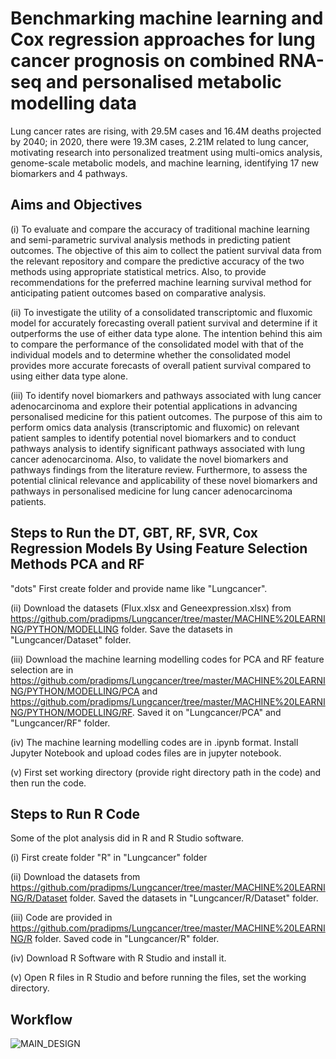# Benchmarking machine learning and Cox regression approaches for lung cancer prognosis on combined RNA-seq and personalised metabolic modelling data
Lung cancer rates are rising, with 29.5M cases and 16.4M deaths projected by 2040; in 2020, there were 19.3M cases, 2.21M related to lung cancer, motivating research into personalized treatment using multi-omics analysis, genome-scale metabolic models, and machine learning, identifying 17 new biomarkers and 4 pathways.

## Aims and Objectives
(i) To evaluate and compare the accuracy of traditional machine learning and semi-parametric survival analysis methods in predicting patient outcomes. The objective of this aim to collect the patient survival data from the relevant repository and compare the predictive accuracy of the two methods using appropriate statistical metrics. Also, to provide recommendations for the preferred machine learning survival method for anticipating patient outcomes based on comparative analysis.

(ii) To investigate the utility of a consolidated transcriptomic and fluxomic model for accurately forecasting overall patient survival and determine if it outperforms the use of either data type alone. The intention behind this aim to compare the performance of the consolidated model with that of the individual models and to determine whether the consolidated model provides more accurate forecasts of overall patient survival compared to using either data type alone.

(iii) To identify novel biomarkers and pathways associated with lung cancer adenocarcinoma and explore their potential applications in advancing personalised medicine for this patient outcomes. The purpose of this aim to perform omics data analysis (transcriptomic and fluxomic) on relevant patient samples to identify potential novel biomarkers and to conduct pathways analysis to identify significant pathways associated with lung cancer adenocarcinoma. Also, to validate the novel biomarkers and pathways findings from the literature review. Furthermore, to assess the potential clinical relevance and applicability of these novel biomarkers and pathways in personalised medicine for lung cancer adenocarcinoma patients.

## Steps to Run the DT, GBT, RF, SVR, Cox Regression Models By Using Feature Selection Methods PCA and RF
"dots" First create folder and provide name like "Lungcancer".

(ii) Download the datasets (Flux.xlsx and Geneexpression.xlsx) from https://github.com/pradipms/Lungcancer/tree/master/MACHINE%20LEARNING/PYTHON/MODELLING folder. Save the datasets in "Lungcancer/Dataset" folder.

(iii) Download the machine learning modelling codes for PCA and RF feature selection are in https://github.com/pradipms/Lungcancer/tree/master/MACHINE%20LEARNING/PYTHON/MODELLING/PCA and https://github.com/pradipms/Lungcancer/tree/master/MACHINE%20LEARNING/PYTHON/MODELLING/RF. Saved it on "Lungcancer/PCA" and "Lungcancer/RF" folder.

(iv) The machine learning modelling codes are in .ipynb format. Install Jupyter Notebook and upload codes files are in jupyter notebook.

(v) First set working directory (provide right directory path in the code) and then run the code.

## Steps to Run R Code
Some of the plot analysis did in R and R Studio software.

(i) First create folder "R" in "Lungcancer" folder

(ii) Download the datasets from https://github.com/pradipms/Lungcancer/tree/master/MACHINE%20LEARNING/R/Dataset folder. Saved the datasets in "Lungcancer/R/Dataset" folder.

(iii) Code are provided in https://github.com/pradipms/Lungcancer/tree/master/MACHINE%20LEARNING/R folder. Saved code in "Lungcancer/R" folder.  

(iv) Download R Software with R Studio and install it.

(v) Open R files in R Studio and before running the files, set the working directory.

## Workflow
![MAIN_DESIGN](https://github.com/pradipms/Lungcancer/assets/78509712/54e66036-7b4f-426b-b39a-a62c2e3f9e2c)
